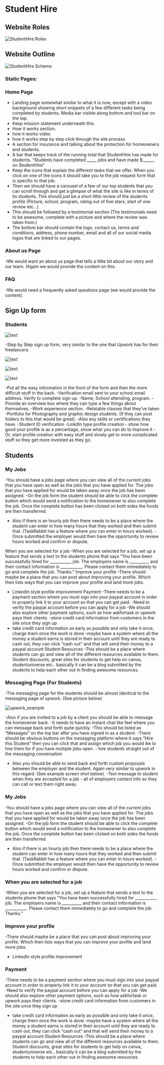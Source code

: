 # Student Hire


## Website Roles
![StudentHire Roles](roles2.png)

## Website Outline
![StudentHire Scheme](StudentHire_scheme.png)

### Static Pages:

### Home Page
- Landing page somewhat similar to what it is now, except with a video background showing
short snippets of a few different tasks being completed by students. Media bar visible along
bottom and tool bar on the top.
- Keep mission statement underneath this.
- How it works section.
- how it works video
- how it works step by step click through the site process
- A section for insurance and talking about the protection for homeowners and students.
- A bar that keeps track of the running total that StudentHire has made for students. “Students
have completed _____ jobs and have made $______ on StudentHire”
- Keep the icons that explain the different tasks that we offer. When you click on one of the
icons it should take you to the job request form that is specific to that job.
- Then we should have a carousel of a few of our top students that you can scroll through and
get a glimpse of what the site is like in terms of its students. This should just be a short little
review of the students profile (Picture, school, program, rating out of five stars, start of one
review etc…)
- This should be followed by a testimonial section (The testimonials need to be awesome,
complete with a picture and where the review was taken from.)
- The bottom bar should contain the logo, contact us, terms and conditions, address, phone
number, email and all of our social media logos that are linked to our pages.
### About us Page
-We would want an about us page that tells a little bit about our story and our team. (Again we
would provide the content on this.
### FAQ
-We would need a frequently asked questions page (we would provide the content).



## Sign Up form
### Students

![text](signup_form.png)

-Step by Step sign up form, very similar to the one that Upwork has for their freelancers.

![text](signup_form2.png)

![text](signup_form3.png)

![text](signup_form4.png)

-Put all the easy information in the front of the form and then the more difficult stuff in the
back.
-Verification email sent to your school email address. Verify to complete sign up.
-Name, School attending, program.
-Provide an overview box where they can type a few things about themselves.
-Work experience section.
-Relatable classes that they’ve taken
-Portfolio for Photography and graphic design students. (If they can post folders to this that
would be great).
-Also any skills or certifications they have.
-Student ID verification
-LinkdIn type profile creation - show how good your profile is as a percentage, show what you
can do to improve it
-Or, start profile creation with easy stuff and slowly get to more complicated stuff so they get
more invested as they go.


## Students
### My Jobs
-You should have a jobs page where you can view all of the current jobs that you have open as
well as the jobs that you have applied for. The jobs that you have applied for would be taken
away once the job has been assigned.
-On the job form the student should be able to click the complete button which would send a
notification to the homeowner to also complete the job. Once the complete button has been
clicked on both sides the funds are then transferred.
- Also if there is an hourly job then there needs to be a place where the student can enter in
how many hours that they worked and then submit that. (TaskRabbit has a feature where you
can enter in hours worked).
-Once submitted the employer would then have the opportunity to review hours worked and
confirm or dispute.

When you are selected for a job
-When you are selected for a job, set up a feature that sends a text to the students phone that
says “You have been successfully hired for ___________ job. The employers name is
__________ and their contact information is ___________. Please contact them immediately to
go and complete the job. Thanks.”
Improve your profile
-There should maybe be a place that you can post about improving your profile. Which then
lists ways that you can improve your profile and land more jobs.
- LinkedIn style profile improvement
Payment
-There needs to be a payment section where you must sign into your paypal account in order to
properly link it to your account so that you can get paid.
-Need to verify the paypal account before you can apply for a job
-We should also explore other payment options, such as how askfortask or upwork pays their
clients.
-store credit card information from customers in the site once they sign up
- take credit card information as early as possible and only take it once, charge them once the
work is done
-maybe have a system where all the money a student earns is stored in their account until they
are ready to cash out, they can click “cash out” and that will send their money to a paypal
account
Student Resources
-This should be a place where students can go and view all of the different resources available
to them. Student discounts, great sites for students to get help on canva, studentuniverse etc..
basically it can be a blog submitted by the students to help each other out in finding awesome
resources.


### Messaging Page (For Students)
-The messaging page for the students should be almost identical to the messaging page of
upwork. (See picture below)

![upwork_example](messaging_upwork_example.png)

-Also if you are invited to a job by a client you should be able to message the homeowner back.
-It needs to have an instant chat like feel where you can message back and forth quite quickly.
-This should be listed as “Messages” on the top bar after you have signed in as a student.
-There should be obvious buttons on the messaging platform where it says “Hire this Student”
then you can click that and assign which job you would ike to hire them for if you have multiple
jobs open. - hire students straight out of the messaging conversation
- Also you should be able to send back and forth custom proposals between the employer and
the student. Again very similar to upwork in this regard. (See example screen shot below).
-Text message to student when they are accepted for a job - all of employers contact info so
they can call or text them right away.

### My Jobs
-You should have a jobs page where you can view all of the current jobs that you have open as
well as the jobs that you have applied for. The jobs that you have applied for would be taken
away once the job has been assigned.
-On the job form the student should be able to click the complete button which would send a
notification to the homeowner to also complete the job. Once the complete button has been
clicked on both sides the funds are then transferred.
- Also if there is an hourly job then there needs to be a place where the student can enter in
how many hours that they worked and then submit that. (TaskRabbit has a feature where you
can enter in hours worked).
-Once submitted the employer would then have the opportunity to review hours worked and
confirm or dispute.

### When you are selected for a job

-When you are selected for a job, set up a feature that sends a text to the students phone that
says “You have been successfully hired for ___________ job. The employers name is
__________ and their contact information is ___________. Please contact them immediately to
go and complete the job. Thanks.”

### Improve your profile
-There should maybe be a place that you can post about improving your profile. Which then
lists ways that you can improve your profile and land more jobs.
- LinkedIn style profile improvement
### Payment
-There needs to be a payment section where you must sign into your paypal account in order to
properly link it to your account so that you can get paid.
-Need to verify the paypal account before you can apply for a job
-We should also explore other payment options, such as how askfortask or upwork pays their
clients.
-store credit card information from customers in the site once they sign up
- take credit card information as early as possible and only take it once, charge them once the
work is done
-maybe have a system where all the money a student earns is stored in their account until they
are ready to cash out, they can click “cash out” and that will send their money to a paypal
account
Student Resources
-This should be a place where students can go and view all of the different resources available
to them. Student discounts, great sites for students to get help on canva, studentuniverse etc..
basically it can be a blog submitted by the students to help each other out in finding awesome
resources.

